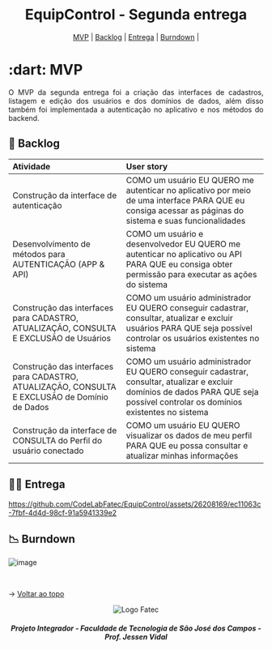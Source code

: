 <br id="topo">
 
<h1 align="center">EquipControl - Segunda entrega</h1>

<p align="center">
    <a href="#mvp">MVP</a> | 
    <a href="#backlog">Backlog</a> |
    <a href="#entrega">Entrega</a> | 
    <a href="#burndown">Burndown</a> | 
</p>
<span id="mvp">
 
<h1> :dart: MVP </h1>
<p align="justify">O MVP da segunda entrega foi a criação das interfaces de cadastros, listagem e edição dos usuários e dos domínios de dados, além disso também foi implementada a autenticação no aplicativo e nos métodos do backend.</p>
  
<span id="backlog">

## 📌 Backlog

| Atividade | User story | 
| :-------- | :--------- |
| Construção da interface de autenticação | COMO um usuário EU QUERO me autenticar no aplicativo por meio de uma interface PARA QUE eu consiga acessar as páginas do sistema e suas funcionalidades |
| Desenvolvimento de métodos para AUTENTICAÇÃO (APP & API)  |  COMO um usuário e desenvolvedor EU QUERO me autenticar no aplicativo ou API PARA QUE eu consiga obter permissão para executar as ações do sistema  |
| Construção das interfaces para CADASTRO, ATUALIZAÇÃO, CONSULTA E EXCLUSÃO de Usuários | COMO um usuário administrador EU QUERO conseguir cadastrar, consultar, atualizar e excluir usuários PARA QUE seja possível controlar os usuários existentes no sistema |
| Construção das interfaces para CADASTRO, ATUALIZAÇÃO, CONSULTA E EXCLUSÃO de Domínio de Dados | COMO um usuário administrador EU QUERO conseguir cadastrar, consultar, atualizar e excluir domínios de dados PARA QUE seja possível controlar os domínios existentes no sistema |
| Construção da interface de CONSULTA do Perfil do usuário conectado  | COMO um usuário EU QUERO visualizar os dados de meu perfil PARA QUE eu possa consultar e atualizar minhas informações |

<span id="entrega">
 
## 👩‍💻 Entrega
<p align="center">

https://github.com/CodeLabFatec/EquipControl/assets/26208169/ec11063c-7fbf-4d4d-98cf-91a5941339e2

</p>

<span id="burndown">

## 📉 Burndown

![image](https://github.com/CodeLabFatec/EquipControl/assets/26208169/95df5ed1-663f-4205-a636-aca8d245bf8f)

<br>

→ [Voltar ao topo](#topo)

<div align='center' height='70'>
  
![Logo Fatec](https://github.com/thaleskerber/Projeto-Integrador-4-Semestre/assets/26208169/c5407beb-d912-41da-afbb-13b054a55885)

<h5 align="center"> Projeto Integrador - Faculdade de Tecnologia de São José dos Campos - Prof. Jessen Vidal </h5>
</div>
